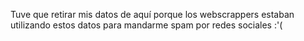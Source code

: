 Tuve que retirar mis datos de aquí porque los webscrappers estaban utilizando estos datos para mandarme spam por redes sociales :'(

<!---
V1lch1s/V1lch1s is a ✨ special ✨ repository because its `README.md` (this file) appears on your GitHub profile.
You can click the Preview link to take a look at your changes.
--->
